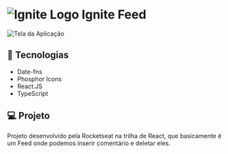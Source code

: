 # ![Ignite Logo](https://github.com/GomesKay/Ignite-Feed/assets/85319481/44c2b78f-f661-4ca9-98e2-901bb91fe8e0) Ignite Feed
![Tela da Aplicação](https://github.com/GomesKay/Ignite-Feed/assets/85319481/a5176687-5da3-44c4-965d-41bc72952e32)


## 🚀 Tecnologias
* Date-fns
* Phosphor Icons
* React.JS
* TypeScript

## 💻 Projeto
Projeto desenvolvido pela Rocketseat na trilha de React, que basicamente é um Feed onde podemos inserir comentário e deletar eles.
